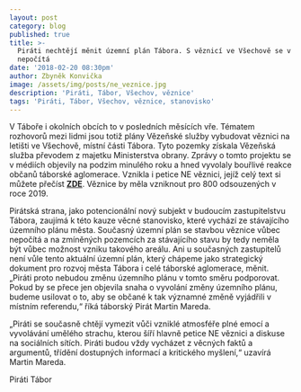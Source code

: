 ```yaml
---
layout: post
category: blog
published: true
title: >-
  Piráti nechtějí měnit územní plán Tábora. S věznicí ve Všechově se v něm
  nepočítá
date: '2018-02-20 08:30pm'
author: Zbyněk Konvička
image: /assets/img/posts/ne_veznice.jpg
description: 'Piráti, Tábor, Všechov, věznice'
tags: 'Piráti, Tábor, Všechov, věznice, stanovisko'
---
```

V Táboře i okolních obcích to v posledních měsících vře. Tématem rozhovorů mezi lidmi jsou totiž plány Vězeňské služby vybudovat věznici na letišti ve Všechově, místní části Tábora. Tyto pozemky získala Vězeňská služba převodem z majetku Ministerstva obrany. Zprávy o tomto projektu se v médiích objevily na podzim minulého roku a hned vyvolaly bouřlivé reakce občanů táborské aglomerace. Vznikla i petice NE věznici, jejíž celý text si můžete přečíst [**ZDE**](https://docs.google.com/document/d/1qwDsU4sWsT5EM3htCm5L3S6fuUxZBF_D7LKl8RvAv2A/edit). Věznice by měla vzniknout pro 800 odsouzených v roce 2019.

Pirátská strana, jako potencionální nový subjekt v budoucím zastupitelstvu Tábora, zaujímá k této kauze věcné stanovisko, které vychází ze stávajícího územního plánu města. Současný územní plán se stavbou věznice vůbec nepočítá a na zmíněných pozemcích za stávajícího stavu by tedy neměla být vůbec možnost vzniku takového areálu. Ani u současných zastupitelů není vůle tento aktuální územní plán, který chápeme jako strategický dokument pro rozvoj města Tábora i celé táborské aglomerace, měnit. „Piráti proto nebudou změnu územního plánu v tomto směru podporovat. Pokud by se přece jen objevila snaha o vyvolání změny územního plánu, budeme usilovat o to, aby se občané k tak významné změně vyjádřili v místním referendu,“ říká táborský Pirát Martin Mareda. 

„Piráti se současně chtějí vymezit vůči vzniklé atmosféře plné emocí a vyvolávání umělého strachu, kterou šíří hlavně petice NE věznici a diskuse na sociálních sítích. Piráti budou vždy vycházet z věcných faktů a argumentů, třídění dostupných informací a kritického myšlení,“ uzavírá Martin Mareda.

Piráti Tábor
